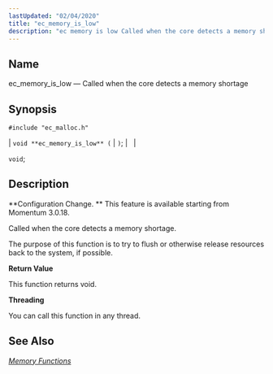 ```yaml
---
lastUpdated: "02/04/2020"
title: "ec_memory_is_low"
description: "ec memory is low Called when the core detects a memory shortage void ec memory is low void Configuration Change This feature is available starting from Momentum 3 0 18 Called when the core detects a memory shortage The purpose of this function is to try to flush or otherwise..."
---
```


<a name="apis.ec_memory_is_low"></a> 
## Name

ec_memory_is_low — Called when the core detects a memory shortage

## Synopsis

`#include "ec_malloc.h"`

| `void **ec_memory_is_low** (` | `)`; |   |

`void`;<a name="idp54775584"></a> 
## Description

**Configuration Change. ** This feature is available starting from Momentum 3.0.18.

Called when the core detects a memory shortage.

The purpose of this function is to try to flush or otherwise release resources back to the system, if possible.

**<a name="idp54779056"></a> Return Value**

This function returns void.

**<a name="idp54779968"></a> Threading**

You can call this function in any thread.

<a name="idp54781056"></a> 
## See Also

[*Memory Functions*](/momentum/3/3-api/3-api-memory)